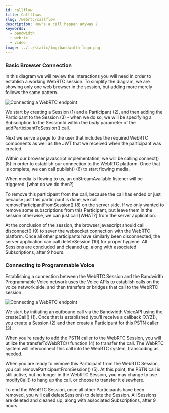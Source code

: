 ```yaml
---
id: callflow
title: Callflows
slug: /webrtc/callflow
description: How's a call happen anyway ?
keywords:
  - bandwidth
  - webrtc
  - video
image: ../../static/img/bandwidth-logo.png
---
```


### Basic Browser Connection

In this diagram we will review the interactions you will need in order to establish a working WebRTC session. To simplify the diagram, we are showing only one web browser in the session, but adding more merely follows the same pattern.

<img
  src='../../img/webrtc_callflow1.png'
  alt="Connecting a WebRTC endpoint"
  class="center"
/>

We start by creating a Session (1) and a Participant (2), and then adding the Participant to the Session (3) - when we do so, we will be specifying a Subscription to the SessionId within the _body_ parameter of the addParticipantToSession() call.

Next we serve a page to the user that includes the required WebRTC components as well as the JWT that we received when the participant was created.

Within our browser javascript implementation, we will be calling connect() (5) in order to establish our connection to the WebRTC platform. Once that is complete, we can call publish() (6) to start flowing media.

When media is flowing to us, an onStreamAvailable listener will be triggered. [what do we do then?]

To remove this participant from the call, because the call has ended or just because just this participant is done, we call removeParticipantFromSession() (8) on the server side. If we only wanted to remove some subscriptions from this Participant, but leave them in the session otherwise, we can just call [WHAT?] from the server application.

At the conclusion of the session, the browser javascript should call disconnect() (9) to sever the websocket connection with the WebRTC platform. Once all other participants have similarly been disconnected, the server application can call deleteSession (10) for proper hygiene. All Sessions are concluded and cleaned up, along with associated Subscriptions, after 9 hours.

### Connecting to Programmable Voice

Establishing a connection between the WebRTC Session and the Bandwidth Programmable Voice network uses the Voice APIs to establish calls on the voice network side, and then transfers or bridges that call to the WebRTC session.

<img
  src='../../img/webrtc_callflow2.png'
  alt="Connecting a WebRTC endpoint"
  class="center"
/>

We start by initiating an outbound call via the Bandwidth VoiceAPI using the createCall() (1). Once that is established (you’ll receive a callback [XYZ]), you create a Session (2) and then create a Participant for this PSTN caller (3).

When you’re ready to add the PSTN caller to the WebRTC Session, you will utilize the transferToWebRTC() function (4) to transfer the call. The WebRTC system will interconnect this call into the WebRTC system, transcoding as needed.

When you are ready to remove this Participant from the WebRTC Session, you call removeParticipantFromSession() (5). At this point, the PSTN call is still active, but no longer in the WebRTC Session, you may change to use modifyCall() to hang up the call, or choose to transfer it elsewhere.

To end the WebRTC Session, once all other Participants have been removed, you will call deleteSession() to delete the Session. All Sessions are deleted and cleaned up, along with associated Subscriptions, after 9 hours.
